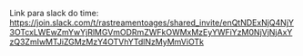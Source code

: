 Link para slack do time:
https://join.slack.com/t/rastreamentoages/shared_invite/enQtNDExNjQ4NjY3OTcxLWEwZmYwYjRlMGVmODRmZWFkOWMxMzEyYWFiYzM0NjVjNjAxYzQ3ZmIwMTJiZGMzMzY4OTVhYTdlNzMyMmViOTk
